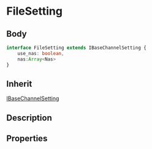 # FileSetting

## Body
```typescript
interface FileSetting extends IBaseChannelSetting {
    use_nas: boolean,
    nas:Array<Nas>
}
```

## Inherit

[IBaseChannelSetting](./../../base/IBaseChannelSetting.md)

## Description

## Properties